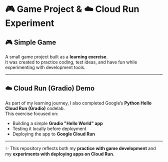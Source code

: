 # 🎮 Game Project & ☁️ Cloud Run Experiment

## 🎮 Simple Game
A small game project built as a **learning exercise**.  
It was created to practice coding, test ideas, and have fun while experimenting with development tools.

---

## ☁️ Cloud Run (Gradio) Demo
As part of my learning journey, I also completed Google’s **Python Hello Cloud Run (Gradio)** codelab.  
This exercise focused on:
- Building a simple **Gradio "Hello World" app**  
- Testing it locally before deployment  
- Deploying the app to **Google Cloud Run**  

---

✨ This repository reflects both my **practice with game development** and my **experiments with deploying apps on Cloud Run**.
